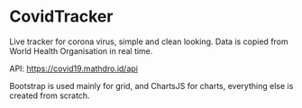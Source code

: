 # CovidTracker
Live tracker for corona virus, simple and clean looking.
Data is copied from World Health Organisation in real time.

API: https://covid19.mathdro.id/api

Bootstrap is used mainly for grid, and ChartsJS for charts, everything else is created from scratch.


